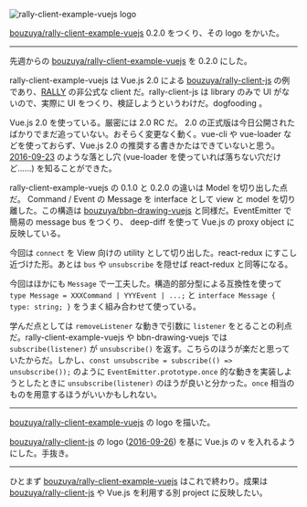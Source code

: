 ![rally-client-example-vuejs logo](https://cloud.githubusercontent.com/assets/1221346/18981306/f995a3d2-8717-11e6-96af-0ebcd3062c0e.png)

[bouzuya/rally-client-example-vuejs][] 0.2.0 をつくり、その logo をかいた。

-----

先週からの [bouzuya/rally-client-example-vuejs][] を 0.2.0 にした。

rally-client-example-vuejs は Vue.js 2.0 による [bouzuya/rally-client-js][] の例であり、[RALLY](https://rallyapp.jp) の非公式な client だ。rally-client-js は library のみで UI がないので、実際に UI をつくり、検証しようというわけだ。dogfooding 。

Vue.js 2.0 を使っている。厳密には 2.0 RC だ。 2.0 の正式版は今日公開されたばかりでまだ追っていない。おそらく変更なく動く。vue-cli や vue-loader などを使っておらず、Vue.js 2.0 の推奨する書きかたはできていないと思う。[2016-09-23][] のような落とし穴 (vue-loader を使っていれば落ちない穴だけど……) を知ることができた。

rally-client-example-vuejs の 0.1.0 と 0.2.0 の違いは Model を切り出した点だ。 Command / Event の Message を interface として view と model を切り離した。この構造は [bouzuya/bbn-drawing-vuejs][] と同様だ。EventEmitter で簡易の message bus をつくり、 deep-diff を使って Vue.js の proxy object に反映している。

今回は `connect` を View 向けの utility として切り出した。react-redux にすこし近づけた形。あとは `bus` や `unsubscribe` を隠せば react-redux と同等になる。

今回はほかにも `Message` で一工夫した。構造的部分型による互換性を使って `type Message = XXXCommand | YYYEvent | ...;` と `interface Message { type: string; }` をうまく組み合わせて使っている。

学んだ点としては `removeListener` な動きで引数に `listener` をとることの利点だ。rally-client-example-vuejs や bbn-drawing-vuejs では `subscribe(listener)` が `unsubscribe()` を返す。こちらのほうが楽だと思っていたからだ。しかし、`const unsubscribe = subscribe(() => unsubscribe());` のように `EventEmitter.prototype.once` 的な動きを実装しようとしたときに `unsubscribe(listener)` のほうが良いと分かった。`once` 相当のものを用意するほうがいいかもしれない。

-----

[bouzuya/rally-client-example-vuejs][] の logo を描いた。

[bouzuya/rally-client-js][] の logo ([2016-09-26][]) を基に Vue.js の v を入れるようにした。手抜き。

-----

ひとまず [bouzuya/rally-client-example-vuejs][] はこれで終わり。成果は [bouzuya/rally-client-js][] や Vue.js を利用する別 project に反映したい。

[2016-09-23]: http://blog.bouzuya.net/2016/09/23/
[2016-09-26]: http://blog.bouzuya.net/2016/09/26/
[bouzuya/bbn-drawing-vuejs]: https://github.com/bouzuya/bbn-drawing-vuejs
[bouzuya/rally-client-example-vuejs]: https://github.com/bouzuya/rally-client-example-vuejs
[bouzuya/rally-client-js]: https://github.com/bouzuya/rally-client-js
